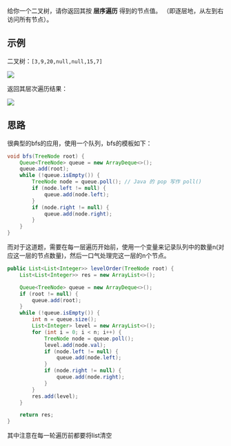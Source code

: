 给你一个二叉树，请你返回其按 **层序遍历** 得到的节点值。 （即逐层地，从左到右访问所有节点）。

## 示例

二叉树：`[3,9,20,null,null,15,7]`



![](https://bwtpicturehouse.oss-cn-shanghai.aliyuncs.com/img/20200925085256.png)

返回其层次遍历结果：



![](https://bwtpicturehouse.oss-cn-shanghai.aliyuncs.com/img/20200925085659.png)

## 思路

很典型的bfs的应用，使用一个队列，bfs的模板如下：

```java
void bfs(TreeNode root) {
    Queue<TreeNode> queue = new ArrayDeque<>();
    queue.add(root);
    while (!queue.isEmpty()) {
        TreeNode node = queue.poll(); // Java 的 pop 写作 poll()
        if (node.left != null) {
            queue.add(node.left);
        }
        if (node.right != null) {
            queue.add(node.right);
        }
    }
}
```

而对于这道题，需要在每一层遍历开始前，使用一个变量来记录队列中的数量n(对应这一层的节点数量)，然后一口气处理完这一层的n个节点。

```java
public List<List<Integer>> levelOrder(TreeNode root) {
    List<List<Integer>> res = new ArrayList<>();

    Queue<TreeNode> queue = new ArrayDeque<>();
    if (root != null) {
        queue.add(root);
    }
    while (!queue.isEmpty()) {
        int n = queue.size();
        List<Integer> level = new ArrayList<>();
        for (int i = 0; i < n; i++) { 
            TreeNode node = queue.poll();
            level.add(node.val);
            if (node.left != null) {
                queue.add(node.left);
            }
            if (node.right != null) {
                queue.add(node.right);
            }
        }
        res.add(level);
    }

    return res;
}

```



其中注意在每一轮遍历前都要将list清空